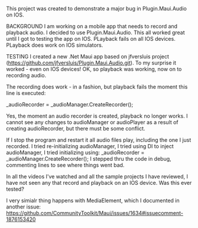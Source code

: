 
This project was created to demonstrate a major bug in Plugin.Maui.Audio on IOS.

BACKGROUND 
I am working on a mobile app that needs to record and playback audio. I decided to use Plugin.Maui.Audio. This all worked great until I got to testing the app on IOS. PLayback fails on all IOS devices. PLayback does work on IOS simulators. 

TESTING 
I created a new .Net Maui app based on jfversluis project (https://github.com/jfversluis/Plugin.Maui.Audio.git). To my surprise it worked - even on IOS devices! OK, so playback was working, now on to recording audio. 

The recording does work - in a fashion, but playback fails the moment this line is executed:

_audioRecorder = _audioManager.CreateRecorder(); 

Yes, the moment an audio recorder is created, playback no longer works. I cannot see any changes to audioManager or audioPlayer as a result of creating audioRecorder, but there must be some conflict.

If I stop the program and restart it all audio files play, including the one I just recorded. I tried re-initializing audioManager, I tried using DI to inject audioManager, I tried initializing using: 
  _audioRecorder = _audioManager.CreateRecorder(); 
I stepped thru the code in debug, commenting lines to see where things went bad.

In all the videos I've watched and all the sample projects I have reviewed, I have not seen any that record and playback on an IOS device. Was this ever tested?

I very simialr thing happens with MediaElement, which I documented in another issue: 
https://github.com/CommunityToolkit/Maui/issues/1634#issuecomment-1876153420
